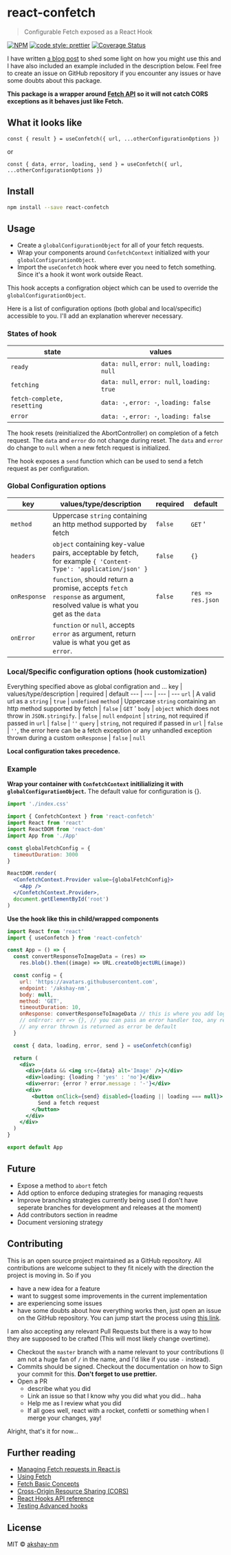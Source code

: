 # react-confetch

> Configurable Fetch exposed as a React Hook

[![NPM](https://img.shields.io/npm/v/react-confetch.svg)](https://www.npmjs.com/package/react-confetch) <a href="https://github.com/akshay-nm/react-confetch/blob/master/.prettierrc"><img alt="code style: prettier" src="https://img.shields.io/badge/code_style-prettier-ff69b4.svg"></a> [![Coverage Status](https://coveralls.io/repos/github/akshay-nm/react-confetch/badge.svg?branch=master)](https://coveralls.io/github/akshay-nm/react-confetch?branch=master)

I have written [a blog post](https://medium.com/sdiot-technologies/fetch-abort-controller-timeouts-react-js-e7c71835b007?source=friends_link&sk=153490723790e80c957a599d15bc40c6) to shed some light on how you might use this and I have also included an example included in the description below.
Feel free to create an issue on GitHub repository if you encounter any issues or have some doubts about this package.

**This package is a wrapper around [Fetch API](https://developer.mozilla.org/en-US/docs/Web/API/Fetch_API) so it will not catch CORS exceptions as it behaves just like Fetch.**

## What it looks like

```
const { result } = useConfetch({ url, ...otherConfigurationOptions })
```

or

```
const { data, error, loading, send } = useConfetch({ url, ...otherConfigurationOptions })
```

## Install

```bash
npm install --save react-confetch
```

## Usage

- Create a `globalConfigurationObject` for all of your fetch requests.
- Wrap your components around `ConfetchContext` initialized with your `globalConfigurationObject`.
- Import the `useConfetch` hook where ever you need to fetch something. Since it's a hook it wont work outside React.

This hook accepts a configration object which can be used to override the `globalConfigurationObject`.

Here is a list of configuration options (both global and local/specific) accessible to you. I'll add an explanation wherever necessary.

### States of hook

| state                       | values                                       |
| --------------------------- | -------------------------------------------- |
| `ready`                     | `data: null`, `error: null`, `loading: null` |
| `fetching`                  | `data: null`, `error: null`, `loading: true` |
| `fetch-complete, resetting` | `data: -`, `error: -`, `loading: false`      |
| `error`                     | `data: -`, `error: -`, `loading: false`      |

The hook resets (reinitialized the AbortController) on completion of a fetch request. The `data` and `error` do not change during reset.
The `data` and `error` do change to `null` when a new fetch request is initialized.

The hook exposes a `send` function which can be used to send a fetch request as per configuration.

### Global Configuration options

| key          | values/type/description                                                                                                 | required | default           |
| ------------ | ----------------------------------------------------------------------------------------------------------------------- | -------- | ----------------- |
| `method`     | Uppercase `string` containing an http method supported by fetch                                                         | `false`  | `GET` '           |
| `headers`    | `object` containing key-value pairs, acceptable by fetch, for example `{ 'Content-Type': 'application/json' }`          | `false`  | `{}`              |
| `onResponse` | `function`, should return a promise, accepts `fetch response` as argument, resolved value is what you get as the `data` | `false`  | `res => res.json` |
| `onError`    | `function` or `null`, accepts `error` as argument, return value is what you get as `error`.                             |

### Local/Specific configuration options (hook customization)

Everything specified above as global configration and ...
key | values/type/description | required | default
--- | --- | --- | ---
`url` | A valid url as a `string` | `true` | `undefined`
`method` | Uppercase `string` containing an http method supported by fetch | `false` | `GET` '
`body` | `object` which does not throw in `JSON.stringify`. | `false` | `null`
`endpoint` | `string`, not required if passed in `url` | `false` | `''`
`query` | `string`, not required if passed in `url` | `false` | `''`, the error here can be a fetch exception or any unhandled exception thrown during a custom `onResponse` | `false` | `null`

**Local configuration takes precedence.**

### Example

**Wrap your container with `ConfetchContext` initilializing it with `globalConfigurationObject`.** The default value for configuration is {}.

```jsx
import './index.css'

import { ConfetchContext } from 'react-confetch'
import React from 'react'
import ReactDOM from 'react-dom'
import App from './App'

const globalFetchConfig = {
  timeoutDuration: 3000
}

ReactDOM.render(
  <ConfetchContext.Provider value={globalFetchConfig}>
    <App />
  </ConfetchContext.Provider>,
  document.getElementById('root')
)
```

**Use the hook like this in child/wrapped components**

```jsx
import React from 'react'
import { useConfetch } from 'react-confetch'

const App = () => {
  const convertResponseToImageData = (res) =>
    res.blob().then((image) => URL.createObjectURL(image))

  const config = {
    url: 'https://avatars.githubusercontent.com',
    endpoint: '/akshay-nm',
    body: null,
    method: 'GET',
    timeoutDuration: 10,
    onResponse: convertResponseToImageData // this is where you add logic to handle the response, any return value will be set as data
    // onError: err => {}, // you can pass an error handler too, any return values will be assigned to error
    // any error thrown is returned as error be default
  }

  const { data, loading, error, send } = useConfetch(config)

  return (
    <div>
      <div>{data && <img src={data} alt='Image' />}</div>
      <div>loading: {loading ? 'yes' : 'no'}</div>
      <div>error: {error ? error.message : '-'}</div>
      <div>
        <button onClick={send} disabled={loading || loading === null}>
          Send a fetch request
        </button>
      </div>
    </div>
  )
}

export default App
```

## Future

- Expose a method to `abort` fetch
- Add option to enforce deduping strategies for managing requests
- Improve branching strategies currently being used (I don't have seperate branches for development and releases at the moment)
- Add contributors section in readme
- Document versioning strategy

## Contributing

This is an open source project maintained as a GitHub repository. All contributions are welcome subject to they fit nicely with the direction the project is moving in.
So if you

- have a new idea for a feature
- want to suggest some improvements in the current implementation
- are experiencing some issues
- have some doubts about how everything works
  then, just open an issue on the GitHub repository. You can jump start the process using [this link](https://github.com/akshay-nm/react-confetch/issues/new).

I am also accepting any relevant Pull Requests but there is a way to how they are supposed to be crafted (This will most likely change overtime).

- Checkout the `master` branch with a name relevant to your contributions (I am not a huge fan of `/` in the name, and I'd like if you use `-` instead).
- Commits should be signed. Checkout the documentation on how to Sign your commit for this. **Don't forget to use prettier.**
- Open a PR
  - describe what you did
  - Link an issue so that I know why you did what you did... haha
  - Help me as I review what you did
  - If all goes well, react with a rocket, confetti or something when I merge your changes, yay!

Alright, that's it for now...

## Further reading

- [Managing Fetch requests in React.js](https://medium.com/sdiot-technologies/fetch-abort-controller-timeouts-react-js-e7c71835b007?source=friends_link&sk=153490723790e80c957a599d15bc40c6)
- [Using Fetch](https://developer.mozilla.org/en-US/docs/Web/API/Fetch_API/Using_Fetch)
- [Fetch Basic Concepts](https://developer.mozilla.org/en-US/docs/Web/API/Fetch_API/Basic_concepts)
- [Cross-Origin Resource Sharing (CORS)](https://developer.mozilla.org/en-US/docs/Web/HTTP/CORS)
- [React Hooks API reference](https://reactjs.org/docs/hooks-reference.html)
- [Testing Advanced hooks](https://react-hooks-testing-library.com/usage/advanced-hooks)

## License

MIT © [akshay-nm](https://github.com/akshay-nm)
